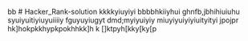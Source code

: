 bb # Hacker_Rank-solution
kkkkyiuyiyi
bbbbhkiiyhui
ghnfb,jbhihiuiuhu
syuiyuitiyiuyuiiiiy
fguyuyiugyt
dmd;myiyuiyiy
miuyiyuiyiyiuityityi
jpojpr
hk]hokpkkhypkpokhhkk]h
k
[]ktpyh[kky[ky[p

